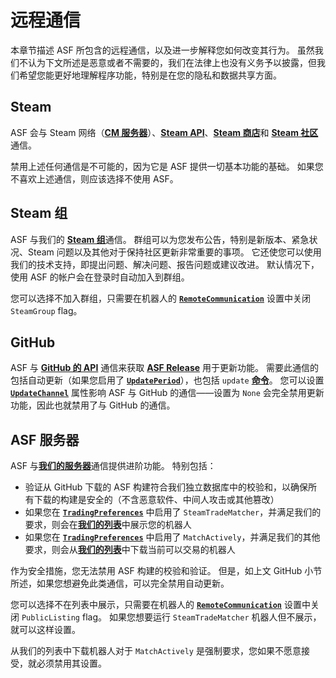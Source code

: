 # 远程通信

本章节描述 ASF 所包含的远程通信，以及进一步解释您如何改变其行为。 虽然我们不认为下文所述是恶意或者不需要的，我们在法律上也没有义务予以披露，但我们希望您能更好地理解程序功能，特别是在您的隐私和数据共享方面。

## Steam

ASF 会与 Steam 网络（**[CM 服务器](https://api.steampowered.com/ISteamDirectory/GetCMList/v1?cellid=0)**）、**[Steam API](https://steamcommunity.com/dev)**、[**Steam 商店**](https://store.steampowered.com)和 [**Steam 社区**](https://steamcommunity.com)通信。

禁用上述任何通信是不可能的，因为它是 ASF 提供一切基本功能的基础。 如果您不喜欢上述通信，则应该选择不使用 ASF。

## Steam 组

ASF 与我们的 [**Steam 组**](https://steamcommunity.com/groups/archiasf)通信。 群组可以为您发布公告，特别是新版本、紧急状况、Steam 问题以及其他对于保持社区更新非常重要的事项。 它还使您可以使用我们的技术支持，即提出问题、解决问题、报告问题或建议改进。 默认情况下，使用 ASF 的帐户会在登录时自动加入到群组。

您可以选择不加入群组，只需要在机器人的 **[`RemoteCommunication`](https://github.com/JustArchiNET/ArchiSteamFarm/wiki/Configuration-zh-CN#remotecommunication)** 设置中关闭 `SteamGroup` flag。

## GitHub

ASF 与 **[GitHub 的 API](https://api.github.com)** 通信来获取 **[ASF Release](https://github.com/JustArchiNET/ArchiSteamFarm/releases)** 用于更新功能。 需要此通信的包括自动更新（如果您启用了 **[`UpdatePeriod`](https://github.com/JustArchiNET/ArchiSteamFarm/wiki/Configuration-zh-CN#updateperiod)**），也包括 `update` **[命令](https://github.com/JustArchiNET/ArchiSteamFarm/wiki/Commands-zh-CN)**。 您可以设置 **[`UpdateChannel`](https://github.com/JustArchiNET/ArchiSteamFarm/wiki/Configuration-zh-CN#updatechannel)** 属性影响 ASF 与 GitHub 的通信——设置为 `None` 会完全禁用更新功能，因此也就禁用了与 GitHub 的通信。

## ASF 服务器

ASF 与[**我们的服务器**](https://asf.justarchi.net)通信提供进阶功能。 特别包括：
- 验证从 GitHub 下载的 ASF 构建符合我们独立数据库中的校验和，以确保所有下载的构建是安全的（不含恶意软件、中间人攻击或其他篡改）
- 如果您在 **[`TradingPreferences`](https://github.com/JustArchiNET/ArchiSteamFarm/wiki/Configuration-zh-CN#tradingpreferences)** 中启用了 `SteamTradeMatcher`，并满足我们的要求，则会在[**我们的列表**](https://asf.justarchi.net/STM)中展示您的机器人
- 如果您在 **[`TradingPreferences`](https://github.com/JustArchiNET/ArchiSteamFarm/wiki/Configuration-zh-CN#tradingpreferences)** 中启用了 `MatchActively`，并满足我们的其他要求，则会从[**我们的列表**](https://asf.justarchi.net/STM)中下载当前可以交易的机器人

作为安全措施，您无法禁用 ASF 构建的校验和验证。  但是，如上文 GitHub 小节所述，如果您想避免此类通信，可以完全禁用自动更新。

您可以选择不在列表中展示，只需要在机器人的 **[`RemoteCommunication`](https://github.com/JustArchiNET/ArchiSteamFarm/wiki/Configuration-zh-CN#remotecommunication)** 设置中关闭 `PublicListing` flag。 如果您想要运行 `SteamTradeMatcher` 机器人但不展示，就可以这样设置。

从我们的列表中下载机器人对于 `MatchActively` 是强制要求，您如果不愿意接受，就必须禁用其设置。